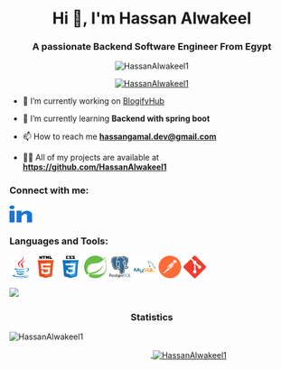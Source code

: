 
<h1 align="center">Hi 👋, I'm Hassan Alwakeel</h1>
<h3 align="center">A passionate Backend Software Engineer From Egypt</h3>
<p align="center"> <img src="https://komarev.com/ghpvc/?username=HassanAlwakeel1&label=Profile%20views&color=0e75b6&style=flat" alt="HassanAlwakeel1" /> </p>

<p align="center"> <a href="https://github.com/ryo-ma/github-profile-trophy"><img src="https://github-profile-trophy.vercel.app/?username=HassanAlwakeel1&theme=" alt="HassanAlwakeel1" /></a> </p>

- 🔭 I’m currently working on [BlogifyHub](https://github.com/HassanAlwakeel1/BlogifyHub.git)
- 🌱 I’m currently learning **Backend with spring boot**

- 📫 How to reach me **hassangamal.dev@gmail.com**
- 👨‍💻 All of my projects are available at **https://github.com/HassanAlwakeel1**
</div><h3 align="left">Connect with me:</h3>
<p align="left">
<a href="https://linkedin.com/in/hassan-alwakeel-617537287/" target="blank"><img align="center" src="https://raw.githubusercontent.com/teamedwardforever/Readme-Generator/71f25dd8b98329b168142a6b782a107b75eab178/svg/Social/linked-in-alt.svg" alt="https://www.linkedin.com/in/hassan-alwakeel-617537287/" height="30" width="40" /></a></p>

<h3 align="left">Languages and Tools:</h3>
<p align="left">
<img src="https://raw.githubusercontent.com/teamedwardforever/Readme-Generator/71f25dd8b98329b168142a6b782a107b75eab178/svg/Skills/Languages/java-original.svg" alt="Java" width="40" height="40"/>
<img src="https://raw.githubusercontent.com/teamedwardforever/Readme-Generator/71f25dd8b98329b168142a6b782a107b75eab178/svg/Skills/Frontend/html5-original-wordmark.svg" alt="HTML" width="40" height="40"/>
<img src="https://raw.githubusercontent.com/teamedwardforever/Readme-Generator/71f25dd8b98329b168142a6b782a107b75eab178/svg/Skills/Frontend/css3-original-wordmark.svg" alt="Css" width="40" height="40"/>
<img src="https://raw.githubusercontent.com/teamedwardforever/Readme-Generator/71f25dd8b98329b168142a6b782a107b75eab178/svg/Skills/Backend/springio-icon.svg" alt="Spring" width="40" height="40"/>
<img src="https://raw.githubusercontent.com/teamedwardforever/Readme-Generator/71f25dd8b98329b168142a6b782a107b75eab178/svg/Skills/Database/postgresql-original-wordmark.svg" alt="Postgresql" width="40" height="40"/>
<img src="https://raw.githubusercontent.com/teamedwardforever/Readme-Generator/71f25dd8b98329b168142a6b782a107b75eab178/svg/Skills/Database/mysql-original-wordmark.svg" alt="Mysql" width="40" height="40"/>
<img src="https://raw.githubusercontent.com/teamedwardforever/Readme-Generator/71f25dd8b98329b168142a6b782a107b75eab178/svg/Skills/Software/getpostman-icon.svg" alt="Postman" width="40" height="40"/>
<img src="https://raw.githubusercontent.com/teamedwardforever/Readme-Generator/71f25dd8b98329b168142a6b782a107b75eab178/svg/Skills/Other/git-scm-icon.svg" alt="Git" width="40" height="40"/>
</p>

<img src="https://user-images.githubusercontent.com/73097560/115834477-dbab4500-a447-11eb-908a-139a6edaec5c.gif"><h3 align="center">Statistics</h3>
<div align="center">
<a href="https://github.com/HassanAlwakeel1">
<img align="left" height="180em" src="https://github-readme-stats.vercel.app/api/top-langs/?username=HassanAlwakeel1&layout=compact&theme=dark" alt=HassanAlwakeel1 />
<br>
<p>&nbsp;<img align="center" height="180em" src="https://github-readme-stats.vercel.app/api?username=HassanAlwakeel1&show_icons=true&locale=en&theme=dark" alt="HassanAlwakeel1" /></p>
</div>
